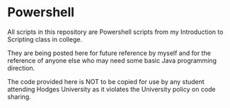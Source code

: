 Powershell
==========
All scripts in this repository are Powershell scripts from my Introduction to Scripting class in college.

They are being posted here for future reference by myself and for the reference of anyone else who may need some basic Java programming direction.

The code provided here is NOT to be copied for use by any student attending Hodges University as it violates the University policy on code sharing.

